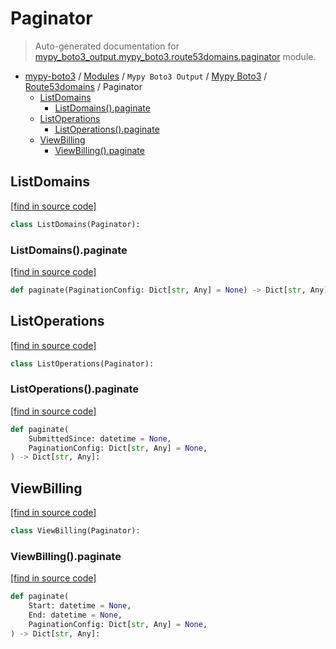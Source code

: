 # Paginator

> Auto-generated documentation for [mypy_boto3_output.mypy_boto3.route53domains.paginator](https://github.com/vemel/mypy_boto3/blob/master/mypy_boto3_output/mypy_boto3/route53domains/paginator.py) module.

- [mypy-boto3](../../../README.md#mypy_boto3) / [Modules](../../../MODULES.md#mypy-boto3-modules) / `Mypy Boto3 Output` / [Mypy Boto3](../index.md#mypy-boto3) / [Route53domains](index.md#route53domains) / Paginator
    - [ListDomains](#listdomains)
        - [ListDomains().paginate](#listdomainspaginate)
    - [ListOperations](#listoperations)
        - [ListOperations().paginate](#listoperationspaginate)
    - [ViewBilling](#viewbilling)
        - [ViewBilling().paginate](#viewbillingpaginate)

## ListDomains

[[find in source code]](https://github.com/vemel/mypy_boto3/blob/master/mypy_boto3_output/mypy_boto3/route53domains/paginator.py#L10)

```python
class ListDomains(Paginator):
```

### ListDomains().paginate

[[find in source code]](https://github.com/vemel/mypy_boto3/blob/master/mypy_boto3_output/mypy_boto3/route53domains/paginator.py#L13)

```python
def paginate(PaginationConfig: Dict[str, Any] = None) -> Dict[str, Any]:
```

## ListOperations

[[find in source code]](https://github.com/vemel/mypy_boto3/blob/master/mypy_boto3_output/mypy_boto3/route53domains/paginator.py#L17)

```python
class ListOperations(Paginator):
```

### ListOperations().paginate

[[find in source code]](https://github.com/vemel/mypy_boto3/blob/master/mypy_boto3_output/mypy_boto3/route53domains/paginator.py#L20)

```python
def paginate(
    SubmittedSince: datetime = None,
    PaginationConfig: Dict[str, Any] = None,
) -> Dict[str, Any]:
```

## ViewBilling

[[find in source code]](https://github.com/vemel/mypy_boto3/blob/master/mypy_boto3_output/mypy_boto3/route53domains/paginator.py#L26)

```python
class ViewBilling(Paginator):
```

### ViewBilling().paginate

[[find in source code]](https://github.com/vemel/mypy_boto3/blob/master/mypy_boto3_output/mypy_boto3/route53domains/paginator.py#L29)

```python
def paginate(
    Start: datetime = None,
    End: datetime = None,
    PaginationConfig: Dict[str, Any] = None,
) -> Dict[str, Any]:
```
